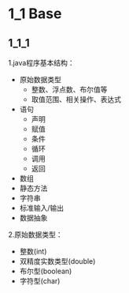 # 1_1 Base

## 1_1_1

1.java程序基本结构：

* 原始数据类型
  * 整数、浮点数、布尔值等
  * 取值范围、相关操作、表达式
* 语句
  * 声明
  * 赋值
  * 条件
  * 循环
  * 调用
  * 返回
* 数组
* 静态方法
* 字符串
* 标准输入/输出
* 数据抽象

2.原始数据类型：

* 整数(int)
* 双精度实数类型(double)
* 布尔型(boolean)
* 字符型(char)
